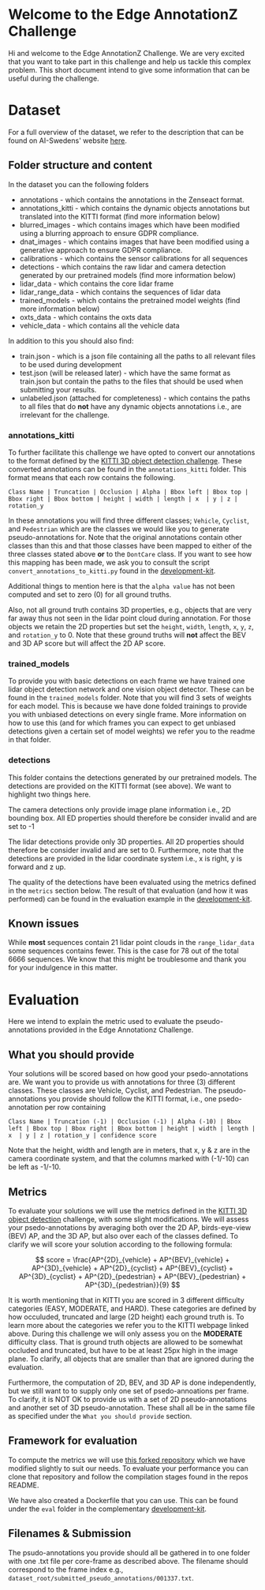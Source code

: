 # Welcome to the Edge AnnotationZ Challenge
Hi and welcome to the Edge AnnotationZ Challenge. We are very excited that you want to take part in this challenge and help us tackle this complex problem. This short document intend to give some information that can be useful during the challenge. 

# Dataset 
For a full overview of the dataset, we refer to the description that can be found on AI-Swedens' website [here](https://www.ai.se/en/data-factory/datasets/data-factory-datasets/zenseact-open-dataset).

## Folder structure and content
In the dataset you can the following folders 
- annotations - which contains the annotations in the Zenseact format.
- annotations_kitti - which contains the dynamic objects annotations but translated into the KITTI format (find more information below)
- blurred_images - which contains images which have been modified using a blurring approach to ensure GDPR compliance.
- dnat_images - which contains images that have been modified using a generative approach to ensure GDPR compliance.
- calibrations - which contains the sensor calibrations for all sequences
- detections - which contains the raw lidar and camera detection generated by our pretrained models (find more information below)
- lidar_data - which contains the core lidar frame
- lidar_range_data - which contains the sequences of lidar data
- trained_models - which contains the pretrained model weights (find more information below)
- oxts_data - which contains the oxts data
- vehicle_data - which contains all the vehicle data

In addition to this you should also find:
- train.json - which is a json file containing all the paths to all relevant files to be used during development
- test.json (will be released later) - which have the same format as train.json but contain the paths to the files that should be used when submitting your results.
- unlabeled.json (attached for completeness) - which contains the paths to all files that do **not** have any dynamic objects annotations i.e., are irrelevant for the challenge. 


### annotations_kitti
To further facilitate this challenge we have opted to convert our annotations to the format defined by the [KITTI 3D object detection challenge](http://www.cvlibs.net/datasets/kitti/eval_object.php?obj_benchmark=3d). These converted annotations can be found in the `annotations_kitti` folder. This format means that each row contains the following.

`Class Name | Truncation | Occlusion | Alpha | Bbox left | Bbox top | Bbox right | Bbox bottom | height | width | length | x  | y | z | rotation_y `

In these annotations you will find three different classes; `Vehicle`, `Cyclist`, and `Pedestrian` which are the classes we would like you to generate pseudo-annotations for. Note that the original annotations contain other classes than this and that those classes have been mapped to either of the three classes stated above **or** to the `DontCare` class. If you want to see how this mapping has been made, we ask you to consult the script `convert_annotations_to_kitti.py` found in the [development-kit](https://github.com/zenseact/development_kit). 

Additional things to mention here is that the `alpha value` has not been computed and set to zero (0) for all ground truths.

Also, not all ground truth contains 3D properties, e.g., objects that are very far away thus not seen in the lidar point cloud during annotation. For those objects we retain the 2D properties but set the `height`, `width`, `length`, `x`, `y`, `z`, and `rotation_y` to 0. Note that these ground truths will **not** affect the BEV and 3D AP score but will affect the 2D AP score. 


### trained_models 
To provide you with basic detections on each frame we have trained one lidar object detection network and one vision object detector. These can be found in the `trained_models` folder. Note that you will find 3 sets of weights for each model. This is because we have done folded trainings to provide you with unbiased detections on every single frame. More information on how to use this (and for which frames you can expect to get unbiased detections given a certain set of model weights) we refer you to the readme in that folder.

### detections
This folder contains the detections generated by our pretrained models. The detections are provided on the KITTI format (see above). We want to highlight two things here. 

The camera detections only provide image plane information i.e., 2D bounding box. All ED properties should therefore be consider invalid and are set to -1

The lidar detections provide only 3D properties. All 2D properties should therefore be consider invalid and are set to 0. Furthermore, note that the detections are provided in the lidar coordinate system i.e., x is right, y is forward and z up. 

The quality of the detections have been evaluated using the metrics defined in the `metrics` section below. The result of that evaluation (and how it was performed) can be found in the evaluation example in the [development-kit](https://github.com/zenseact/development_kit). 

## Known issues 
 While **most** sequences contain 21 lidar point clouds in the `range_lidar_data` some sequences contains fewer. This is the case for 78 out of the total 6666 sequences. We know that this might be troublesome and thank you for your indulgence in this matter. 


# Evaluation
Here we intend to explain the metric used to evaluate the pseudo-annotations provided in the Edge Annotationz Challenge.

## What you should provide
Your solutions will be scored based on how good your psedo-annotations are. We want you to provide us with annotations for three (3) different classes. These classes are Vehicle, Cyclist, and Pedestrian. The pseudo-annotations you provide should follow the KITTI format, i.e., one psedo-annotation per row containing 

`Class Name | Truncation (-1) | Occlusion (-1) | Alpha (-10) | Bbox left | Bbox top | Bbox right | Bbox bottom | height | width | length | x  | y | z | rotation_y | confidence score`

Note that the height, width and length are in meters, that x, y & z are in the camera coordinate system, and that the columns marked with (-1/-10) can be left as -1/-10. 

## Metrics
To evaluate your solutions we will use the metrics defined in the [KITTI 3D object detection](http://www.cvlibs.net/datasets/kitti/eval_object.php?obj_benchmark=3d) challenge, with some slight modifications. We will assess your psedo-annotations by averaging both over the 2D AP, birds-eye-view (BEV) AP, and the 3D AP, but also over each of the classes defined. To clarify we will score your solution according to the following formula:

$$
    score = \frac{AP^{2D}_{vehicle} + AP^{BEV}_{vehicle} + AP^{3D}_{vehicle} + AP^{2D}_{cyclist} + AP^{BEV}_{cyclist} + AP^{3D}_{cyclist} + AP^{2D}_{pedestrian} + AP^{BEV}_{pedestrian} + AP^{3D}_{pedestrian}}{9}
$$

It is worth mentioning that in KITTI you are scored in 3 different difficulty categories (EASY, MODERATE, and HARD). These categories are defined by how occuluded, truncated and large (2D height) each ground truth is. To learn more about the categories we refer you to the KITTI webpage linked above. During this challenge we will only assess you on the **MODERATE** difficulty class. That is ground truth objects are allowed to be somewhat occluded and truncated, but have to be at least 25px high in the image plane. To clarify, all objects that are smaller than that are ignored during the evaluation. 

Furthermore, the computation of 2D, BEV, and 3D AP is done independently, but we still want to to supply only one set of psedo-annoations per frame. To clarify, it is NOT OK to provide us with a set of 2D pseudo-annotations and another set of 3D pseudo-annotation. These shall all be in the same file as specified under the `What you should provide` section.

## Framework for evaluation
To compute the metrics we will use [this forked repository](https://github.com/zenseact/kitti_native_evaluation) which we have modified slightly to suit our needs. To evaluate your performance you can clone that repository and follow the compilation stages found in the repos README. 

We have also created a Dockerfile that you can use. This can be found under the `eval` folder in the complementary [development-kit](https://github.com/zenseact/development_kit). 


## Filenames & Submission
The psudo-annotations you provide should all be gathered in to one folder with one .txt file per core-frame as described above. The filename should correspond to the frame index e.g., `dataset_root/submitted_pseudo_annotations/001337.txt`. 




